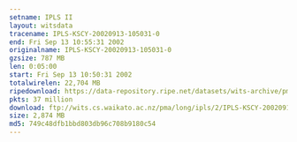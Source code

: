```yaml
---
setname: IPLS II
layout: witsdata
tracename: IPLS-KSCY-20020913-105031-0
end: Fri Sep 13 10:55:31 2002
originalname: IPLS-KSCY-20020913-105031-0
gzsize: 787 MB
len: 0:05:00
start: Fri Sep 13 10:50:31 2002
totalwirelen: 22,704 MB
ripedownload: https://data-repository.ripe.net/datasets/wits-archive/pma/long/ipls/2/IPLS-KSCY-20020913-105031-0.gz
pkts: 37 million
download: ftp://wits.cs.waikato.ac.nz/pma/long/ipls/2/IPLS-KSCY-20020913-105031-0.gz
size: 2,874 MB
md5: 749c48dfb1bbd803db96c708b9180c54
---
```


